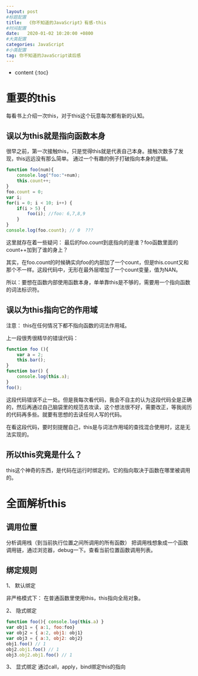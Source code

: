 ```yaml
---
layout: post
#标题配置
title:  《你不知道的JavaScript》有感-this
#时间配置
date:   2020-01-02 10:20:00 +0800
#大类配置
categories: JavaScript
#小类配置
tag: 你不知道的JavaScript读后感
---
```


* content
{:toc}

重要的this
==========
每看书上介绍一次this，对于this这个玩意每次都有新的认知。

误以为this就是指向函数本身
------
很早之前，第一次接触this，只是觉得this就是代表自己本身。接触次数多了发现，this远远没有那么简单。
通过一个有趣的例子打破指向本身的逻辑。
```js
function foo(num){
    console.log("foo:"+num);
    this.count++;
}
foo.count = 0;
var i;
for(i = 0; i < 10; i++) {
    if(i > 5) {
        foo(i); //foo: 6,7,8,9
    }
}
console.log(foo.count); // 0  ???
```
这里就存在着一些疑问： 最后的foo.count到底指向的是谁？foo函数里面的count++加到了谁的身上？

其实，在foo.count的时候确实向foo的内部加了一个count，但是this.count又和那个不一样。这段代码中，无形在最外层增加了一个count变量，值为NAN。

所以：要想在函数内部使用函数本身，单单靠this是不够的，需要用一个指向函数的词法标识符。

误以为this指向它的作用域
------
注意： this在任何情况下都不指向函数的词法作用域。

上一段很秀很精华的错误代码：
```js
function foo (){
    var a = 2;
    this.bar();
}
function bar() {
    console.log(this.a);
}
foo();
```

这段代码错误不止一处。但是我每次看代码，我会不自主的认为这段代码全是正确的，然后再通过自己脑袋里的规范去攻读，这个想法很不好，需要改正，等我阅历的代码再多些。就要有思想的去读任何人写的代码。

在看这段代码，要时刻提醒自己，this是与词法作用域的查找混合使用时，这是无法实现的。

所以this究竟是什么？
------

this这个神奇的东西，是代码在运行时绑定的。它的指向取决于函数在哪里被调用的。

全面解析this
========

调用位置
------
分析调用栈（到当前执行位置之间所调用的所有函数）
把调用栈想象成一个函数调用链，通过浏览器，debug一下。查看当前位置函数调用列表。

绑定规则
-----
1、 默认绑定

非严格模式下：
在普通函数里使用this，this指向全局对象。

2、 隐式绑定
```js
function foo(){ console.log(this.a) }
var obj1 = { a:1, foo:foo}
var obj2 = { a:2, obj1: obj1}
var obj3 = { a:3, obj2: obj2}
obj1.foo() // 1
obj2.obj1.foo() // 1
obj3.obj2.obj1.foo() // 1
```
3、 显式绑定
通过call，apply，bind绑定this的指向



